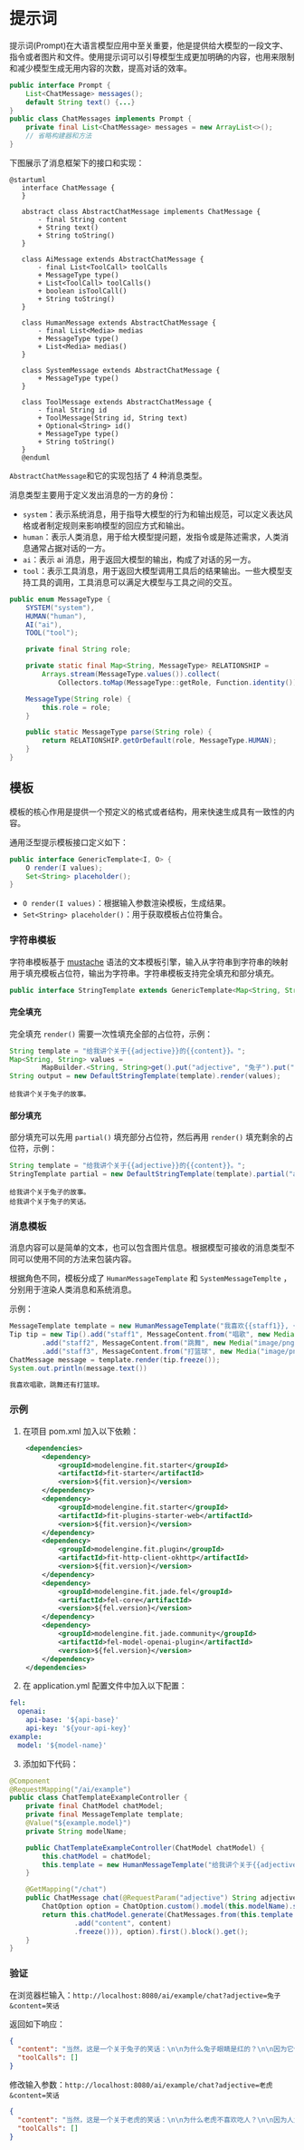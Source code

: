 # 提示词

提示词(Prompt)在大语言模型应用中至关重要，他是提供给大模型的一段文字、指令或者图片和文件。使用提示词可以引导模型生成更加明确的内容，也用来限制和减少模型生成无用内容的次数，提高对话的效率。

```java
public interface Prompt {
    List<ChatMessage> messages();
    default String text() {...}
}
public class ChatMessages implements Prompt {
    private final List<ChatMessage> messages = new ArrayList<>();
    // 省略构建器和方法
}
```

下图展示了消息框架下的接口和实现：

```plantuml
@startuml
   interface ChatMessage {
   }

   abstract class AbstractChatMessage implements ChatMessage {
       - final String content
       + String text()
       + String toString()
   }

   class AiMessage extends AbstractChatMessage {
       - final List<ToolCall> toolCalls
       + MessageType type()
       + List<ToolCall> toolCalls()
       + boolean isToolCall()
       + String toString()
   }

   class HumanMessage extends AbstractChatMessage {
       - final List<Media> medias
       + MessageType type()
       + List<Media> medias()
   }

   class SystemMessage extends AbstractChatMessage {
       + MessageType type()
   }

   class ToolMessage extends AbstractChatMessage {
       - final String id
       + ToolMessage(String id, String text)
       + Optional<String> id()
       + MessageType type()
       + String toString()
   }
   @enduml
```

`AbstractChatMessage`和它的实现包括了 4 种消息类型。

消息类型主要用于定义发出消息的一方的身份：
- `system`：表示系统消息，用于指导大模型的行为和输出规范，可以定义表达风格或者制定规则来影响模型的回应方式和输出。
- `human`：表示人类消息，用于给大模型提问题，发指令或是陈述需求，人类消息通常占据对话的一方。
- `ai`：表示 ai 消息，用于返回大模型的输出，构成了对话的另一方。
- `tool`：表示工具消息，用于返回大模型调用工具后的结果输出。一些大模型支持工具的调用，工具消息可以满足大模型与工具之间的交互。

```java
public enum MessageType {
    SYSTEM("system"),
    HUMAN("human"),
    AI("ai"),
    TOOL("tool");

    private final String role;

    private static final Map<String, MessageType> RELATIONSHIP =
        Arrays.stream(MessageType.values()).collect(
            Collectors.toMap(MessageType::getRole, Function.identity()));

    MessageType(String role) {
        this.role = role;
    }

    public static MessageType parse(String role) {
        return RELATIONSHIP.getOrDefault(role, MessageType.HUMAN);
    }
}
```

## 模板

模板的核心作用是提供一个预定义的格式或者结构，用来快速生成具有一致性的内容。

通用泛型提示模板接口定义如下：

```java
public interface GenericTemplate<I, O> {
    O render(I values);
    Set<String> placeholder();
}
```

- `O render(I values)`：根据输入参数渲染模板，生成结果。
- `Set<String> placeholder()`：用于获取模板占位符集合。

### 字符串模板

字符串模板基于 [mustache](https://mustache.github.io/) 语法的文本模板引擎，输入从字符串到字符串的映射用于填充模板占位符，输出为字符串。字符串模板支持完全填充和部分填充。

```java
public interface StringTemplate extends GenericTemplate<Map<String, String>, String> {}
```

#### 完全填充

完全填充 `render()` 需要一次性填充全部的占位符，示例：

```java
String template = "给我讲个关于{{adjective}}的{{content}}。";
Map<String, String> values = 
        MapBuilder.<String, String>get().put("adjective", "兔子").put("content", "故事").build();
String output = new DefaultStringTemplate(template).render(values);
```

```plaintext
给我讲个关于兔子的故事。
```

#### 部分填充

部分填充可以先用 `partial()` 填充部分占位符，然后再用 `render()` 填充剩余的占位符，示例：

```java
String template = "给我讲个关于{{adjective}}的{{content}}。";
StringTemplate partial = new DefaultStringTemplate(template).partial("adjective", "兔子");
```

```plaintext
给我讲个关于兔子的故事。
给我讲个关于兔子的笑话。
```
### 消息模板

消息内容可以是简单的文本，也可以包含图片信息。根据模型可接收的消息类型不同可以使用不同的方法来包装内容。

根据角色不同，模板分成了 `HumanMessageTemplate` 和 `SystemMessageTemplte` ，分别用于渲染人类消息和系统消息。

示例：

```java
MessageTemplate template = new HumanMessageTemplate("我喜欢{{staff1}}, {{staff2}}还有{{staff3}}");
Tip tip = new Tip().add("staff1", MessageContent.from("唱歌", new Media("image/png", "singing.png")))
        .add("staff2", MessageContent.from("跳舞", new Media("image/png", "dance.png")))
        .add("staff3", MessageContent.from("打篮球", new Media("image/png", "basketball.png")));
ChatMessage message = template.render(tip.freeze());
System.out.println(message.text())
```

```markdown
我喜欢唱歌，跳舞还有打篮球。
```
### 示例

1. 在项目 pom.xml 加入以下依赖：

```xml
    <dependencies>
        <dependency>
            <groupId>modelengine.fit.starter</groupId>
            <artifactId>fit-starter</artifactId>
            <version>${fit.version}</version>
        </dependency>
        <dependency>
            <groupId>modelengine.fit.starter</groupId>
            <artifactId>fit-plugins-starter-web</artifactId>
            <version>${fit.version}</version>
        </dependency>
        <dependency>
            <groupId>modelengine.fit.plugin</groupId>
            <artifactId>fit-http-client-okhttp</artifactId>
            <version>${fit.version}</version>
        </dependency>
        <dependency>
            <groupId>modelengine.fit.jade.fel</groupId>
            <artifactId>fel-core</artifactId>
            <version>${fel.version}</version>
        </dependency>
        <dependency>
            <groupId>modelengine.fit.jade.community</groupId>
            <artifactId>fel-model-openai-plugin</artifactId>
            <version>${fel.version}</version>
        </dependency>
    </dependencies>
```

2. 在 application.yml 配置文件中加入以下配置：

```yaml
fel:
  openai:
    api-base: '${api-base}'
    api-key: '${your-api-key}'
example:
  model: '${model-name}'
```

3. 添加如下代码：

```java
@Component
@RequestMapping("/ai/example")
public class ChatTemplateExampleController {
    private final ChatModel chatModel;
    private final MessageTemplate template;
    @Value("${example.model}")
    private String modelName;

    public ChatTemplateExampleController(ChatModel chatModel) {
        this.chatModel = chatModel;
        this.template = new HumanMessageTemplate("给我讲个关于{{adjective}}的{{content}}。");
    }

    @GetMapping("/chat")
    public ChatMessage chat(@RequestParam("adjective") String adjective, @RequestParam("content") String content) {
        ChatOption option = ChatOption.custom().model(this.modelName).stream(false).build();
        return this.chatModel.generate(ChatMessages.from(this.template.render(Tip.from("adjective", adjective)
                .add("content", content)
                .freeze())), option).first().block().get();
    }
}
```

### 验证

在浏览器栏输入：`http://localhost:8080/ai/example/chat?adjective=兔子&content=笑话`

返回如下响应：

```json
{
  "content": "当然，这是一个关于兔子的笑话：\n\n为什么兔子眼睛是红的？\n\n因为它们胡萝卜吃太多了，以至于连看眼科医生的时候，医生都说：“你的眼睛真胡萝卜！” \n\n不过，兔子听到医生这么说，反而很高兴，因为它一直想成为一个“胡萝卜”眼的超级英雄。所以，它决定多吃胡萝卜，让眼睛变得更红，成为森林里的“胡萝卜眼兔侠”！\n\n当然，这只是个笑话，实际上兔子眼睛红是因为它们的眼睛里有丰富的血管，而不是因为吃太多胡萝卜。",
  "toolCalls": []
}
```

修改输入参数：`http://localhost:8080/ai/example/chat?adjective=老虎&content=笑话`

```json
{
  "content": "当然，这是一个关于老虎的笑话：\n\n为什么老虎不喜欢吃人？\n\n因为人太多骨头了！\n\n希望这能让你开心一笑！",
  "toolCalls": []
}
```